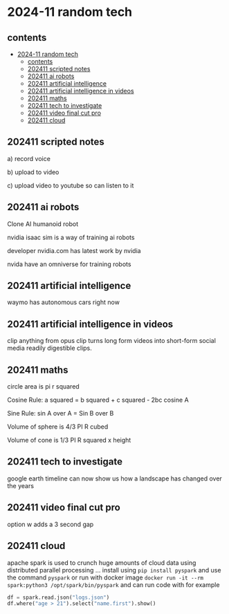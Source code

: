 # 2024-11 random tech

## contents

- [2024-11 random tech](#2024-11-random-tech)
  - [contents](#contents)
  - [202411 scripted notes](#202411-scripted-notes)
  - [202411 ai robots](#202411-ai-robots)
  - [202411 artificial intelligence](#202411-artificial-intelligence)
  - [202411 artificial intelligence in videos](#202411-artificial-intelligence-in-videos)
  - [202411 maths](#202411-maths)
  - [202411 tech to investigate](#202411-tech-to-investigate)
  - [202411 video final cut pro](#202411-video-final-cut-pro)
  - [202411 cloud](#202411-cloud)

## 202411 scripted notes

a) record voice

b) upload to video

c) upload video to youtube so can listen to it

## 202411 ai robots

Clone AI humanoid robot

nvidia isaac sim is a way of training ai robots

developer nvidia.com has latest work by nvidia

nvida have an omniverse for training robots

## 202411 artificial intelligence

waymo has autonomous cars right now

## 202411 artificial intelligence in videos

clip anything from opus clip turns long form videos into short-form social media readily digestible clips.

## 202411 maths

circle area is pi r squared

Cosine Rule: a squared = b squared + c squared - 2bc cosine A

Sine Rule: sin A over A = Sin B over B

Volume of sphere is 4/3 PI R cubed

Volume of cone is 1/3 PI R squared x height

## 202411 tech to investigate

google earth timeline can now show us how a landscape has changed over the years


## 202411 video final cut pro 

option w adds a 3 second gap 


## 202411 cloud

apache spark is used to crunch huge amounts of cloud data using distributed parallel processing ... install using `pip install pyspark` and use the command `pyspark` or run with docker image `docker run -it --rm spark:python3 /opt/spark/bin/pyspark` and can run code with for example 

```py 
df = spark.read.json("logs.json")
df.where("age > 21").select("name.first").show()
```
